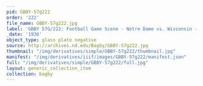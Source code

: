 ```yaml
---
pid: GBBY-57g222
order: '222'
file_name: GBBY-57g222.jpg
label: 'GBBY 57G/222: Football Game Scene - Notre Dame vs. Wisconsin - 1936'
_date: '1936'
object_type: glass plate negative
source: http://archives.nd.edu/Bagby/GBBY-57g222.jpg
thumbnail: "/img/derivatives/simple/GBBY-57g222/thumbnail.jpg"
manifest: "/img/derivatives/iiif/images/GBBY-57g222/manifest.json"
full: "/img/derivatives/simple/GBBY-57g222/full.jpg"
layout: generic_collection_item
collection: bagby
---
```

